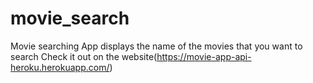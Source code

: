 # movie_search
Movie searching App displays the name of the movies that you want to search
Check it out on the website(https://movie-app-api-heroku.herokuapp.com/)
